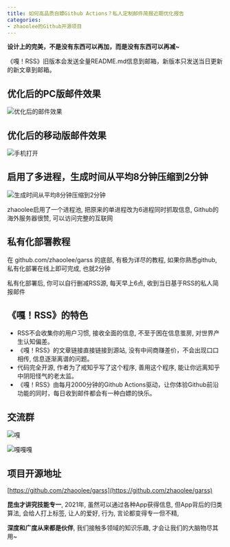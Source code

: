 ```yaml
---
title: 如何高品质白嫖Github Actions？私人定制邮件简报近期优化报告
categories:
- zhaoolee的Github开源项目
---
```



**设计上的完美，不是没有东西可以再加，而是没有东西可以再减~**

《嘎！RSS》旧版本会发送全量README.md信息到邮箱，新版本只发送当日更新的新文章到邮箱。

## 优化后的PC版邮件效果

![优化后的邮件效果](https://cdn.fangyuanxiaozhan.com/assets/1630399693988c2tk8n7k.png)


## 优化后的移动版邮件效果


![手机打开](https://cdn.fangyuanxiaozhan.com/assets/163039979740967wCT8RQ.jpeg)




## 启用了多进程，生成时间从平均8分钟压缩到2分钟



![生成时间从平均8分钟压缩到2分钟](https://cdn.fangyuanxiaozhan.com/assets/1630399990224CPd576TF.png)

zhaoolee启用了一个进程池, 把原来的单进程改为6进程同时抓取信息, Github的海外服务器很赞, 可以访问完整的互联网

## 私有化部署教程

在 github.com/zhaoolee/garss 的底部, 有极为详尽的教程, 如果你熟悉github, 私有化部署在线上即可完成, 也就2分钟

私有化部署后, 你可以自行删减RSS源, 每天早上6点, 收到当日基于RSS的私人简报邮件


## 《嘎！RSS》的特色

- RSS不会收集你的用户习惯, 接收全面的信息, 不至于困在信息茧房, 对世界产生认知偏差。
- 《嘎！RSS》的文章链接直接链接到源站, 没有中间商赚差价，不会出现口口相传, 信息逐渐离谱的问题。
- 代码完全开源, 作者为了戒知乎写了这个程序, 善用这个程序, 能让你远离知乎中阴阳怪气的老太监。
- 《嘎！RSS》由每月2000分钟的Github Actions驱动，让你体验Github前沿功能的同时，每日收到邮件都会有一种白嫖的快乐。

## 交流群

![嘎](https://cdn.fangyuanxiaozhan.com/assets/1630404981574t5xKjrAi.jpeg)

![嘎嘎嘎](https://cdn.fangyuanxiaozhan.com/assets/1630404981577DwyEtEjm.jpeg)

## 项目开源地址

[https://github.com/zhaoolee/garss](https://github.com/zhaoolee/garss)

**昆虫才讲究技能专一**, 2021年, 虽然可以通过各种App获得信息, 但App背后的归类算法, 会给人打上标签, 让人的爱好, 行为, 言论都变得专一但不精, 

**深度和广度从来都是伙伴**, 我们接触多领域的知识乐趣, 才会让我们的大脑物尽其用~ 

